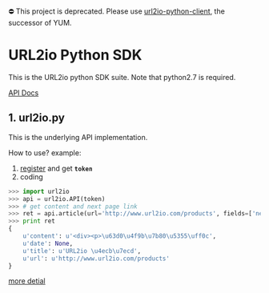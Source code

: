 ⛔ This project is deprecated. Please use [url2io-python-client](https://github.com/url2io/url2io-python-client), the successor of YUM.

# URL2io Python SDK

This is the URL2io python SDK suite. Note that python2.7 is required.

[API Docs](http://url2io.applinzi.com/docs)

## 1. url2io.py

This is the underlying API implementation.

How to use? example:

1. [register](http://url2io.applinzi.com/accounts/register) and get **`token`**
2. coding

```python
>>> import url2io
>>> api = url2io.API(token)
>>> # get content and next page link
>>> ret = api.article(url='http://www.url2io.com/products', fields=['next',])
>>> print ret
{
    u'content': u'<div><p>\u63d0\u4f9b\u7b80\u5355\uff0c',
    u'date': None,
    u'title': u'URL2io \u4ecb\u7ecd',
    u'url': u'http://www.url2io.com/products'
}
```

[more detial](http://blog.url2io.com/url2io-python-sdk/example%20show%20how%20to%20use%20SDK/)
